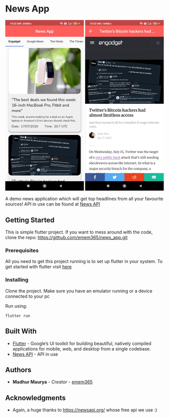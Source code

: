 # News App

<img src="previews/home.jpg" width="250"/> <img src="previews/webview.jpg" width="250"/> 

A demo news application which will get top headlines from all your favourite sources! API in use can be found at [News API](https://newsapi.org/)


## Getting Started

This is simple flutter project. If you want to mess around with the code, clone the repo: https://github.com/emem365/news_app.git

### Prerequisites

All you need to get this project running is to set up flutter in your system. To get started with flutter visit [here](https://flutter.dev/docs/get-started/install)

### Installing

Clone the project. Make sure you have an emulator running or a device connected to your pc

Run using: 
```
flutter run
```

## Built With

* [Flutter](https://flutter.dev/) - Google’s UI toolkit for building beautiful, natively compiled applications for mobile, web, and desktop from a single codebase.
* [News API](https://newsapi.org/) - API in use


## Authors

* **Madhur Maurya** - *Creator* - [emem365](https://github.com/emem365)


## Acknowledgments

* Again, a huge thanks to https://newsapi.org/ whose free api we use :)
